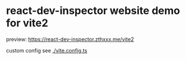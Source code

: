 # react-dev-inspector website demo for vite2

preview: https://react-dev-inspector.zthxxx.me/vite2

custom config see [./vite.config.ts](https://github.com/zthxxx/react-dev-inspector/blob/master/sites/vite2/vite.config.ts#L19)
